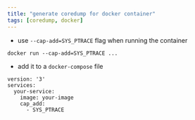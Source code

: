 ```yaml
---
title: "generate coredump for docker container"
tags: [coredump, docker]
---
```


- use `--cap-add=SYS_PTRACE` flag when running the container

```
docker run --cap-add=SYS_PTRACE ...
```

- add it to a `docker-compose` file 

```
version: '3'
services:
  your-service:
    image: your-image
    cap_add:
      - SYS_PTRACE
```

